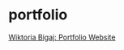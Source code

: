 # portfolio


[Wiktoria Bigaj: Portfolio Website](https://bigajwiktoria.github.io/portfolio/Portfolio-Website/index.html)